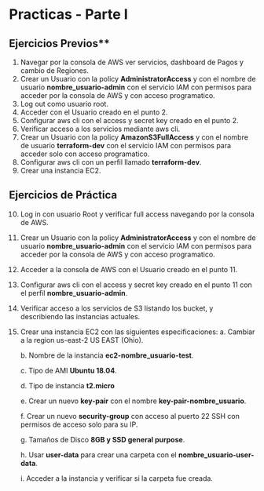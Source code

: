 # Practicas - Parte I

## Ejercicios Previos**

1. Navegar por la consola de AWS ver servicios, dashboard de Pagos y cambio de Regiones.
2. Crear un Usuario con la policy __AdministratorAccess__ y con el nombre de usuario __nombre_usuario-admin__ con el servicio IAM con permisos para acceder por la consola de AWS y con acceso programatico.
3. Log out como usuario root.
4. Acceder con el Usuario creado en el punto 2.
5. Configurar aws cli con el access y secret key creado en el punto 2.
6. Verificar acceso a los servicios mediante aws cli.
7. Crear un Usuario con la policy __AmazonS3FullAccess__ y con el nombre de usuario __terraform-dev__ con el servicio IAM con permisos para acceder solo con acceso programatico.
8. Configurar aws cli con un perfil llamado __terraform-dev__.
9. Crear una instancia EC2.

## Ejercicios de Práctica

10. Log in con usuario Root y verificar full access navegando por la consola de AWS.
11. Crear un Usuario con la policy __AdministratorAccess__ y con el nombre de usuario __nombre_usuario-admin__ con el servicio IAM con permisos para acceder por la consola de AWS y con acceso programatico.
12. Acceder a la consola de AWS con el Usuario creado en el punto 11.
13. Configurar aws cli con el access y secret key creado en el punto 11 con el perfil __nombre_usuario-admin__.
14. Verificar acceso a los servicios de S3 listando los bucket, y describiendo las instancias actuales.
15. Crear una instancia EC2 con las siguientes especificaciones:
    a. Cambiar a la region us-east-2 US EAST (Ohio).

    b. Nombre de la instancia __ec2-nombre_usuario-test__.

    c. Tipo de AMI __Ubuntu 18.04__.

    d. Tipo de instancia __t2.micro__

    e. Crear un nuevo __key-pair__ con el nombre __key-pair-nombre_usuario__.

    f. Crear un nuevo __security-group__ con acceso al puerto 22 SSH con permisos de acceso solo para su IP.

    g. Tamaños de Disco __8GB y SSD general purpose__.

    h. Usar __user-data__ para crear una carpeta con el __nombre_usuario-user-data__.

    i. Acceder a la instancia y verificar si la carpeta fue creada.
    
